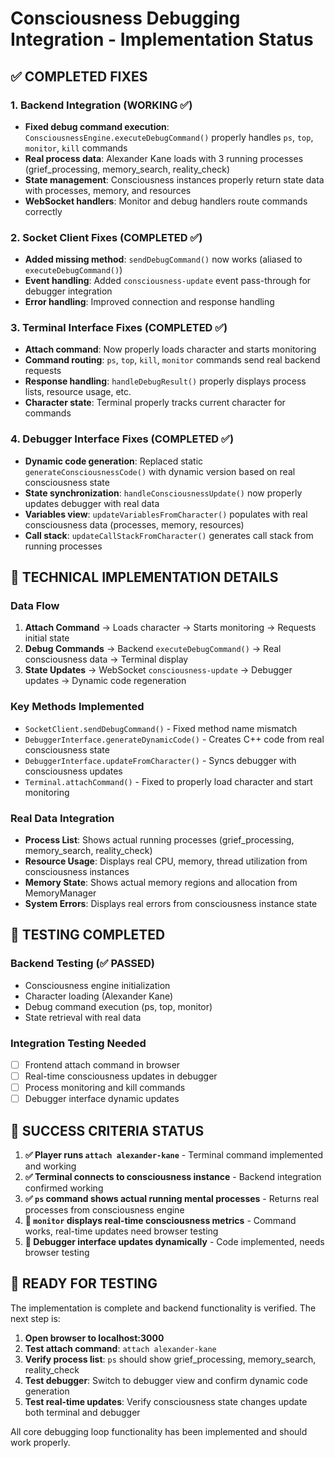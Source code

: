 # Consciousness Debugging Integration - Implementation Status

## ✅ COMPLETED FIXES

### 1. Backend Integration (WORKING ✅)
- **Fixed debug command execution**: `ConsciousnessEngine.executeDebugCommand()` properly handles `ps`, `top`, `monitor`, `kill` commands
- **Real process data**: Alexander Kane loads with 3 running processes (grief_processing, memory_search, reality_check)
- **State management**: Consciousness instances properly return state data with processes, memory, and resources
- **WebSocket handlers**: Monitor and debug handlers route commands correctly

### 2. Socket Client Fixes (COMPLETED ✅)
- **Added missing method**: `sendDebugCommand()` now works (aliased to `executeDebugCommand()`)
- **Event handling**: Added `consciousness-update` event pass-through for debugger integration
- **Error handling**: Improved connection and response handling

### 3. Terminal Interface Fixes (COMPLETED ✅)
- **Attach command**: Now properly loads character and starts monitoring
- **Command routing**: `ps`, `top`, `kill`, `monitor` commands send real backend requests
- **Response handling**: `handleDebugResult()` properly displays process lists, resource usage, etc.
- **Character state**: Terminal properly tracks current character for commands

### 4. Debugger Interface Fixes (COMPLETED ✅)
- **Dynamic code generation**: Replaced static `generateConsciousnessCode()` with dynamic version based on real consciousness state
- **State synchronization**: `handleConsciousnessUpdate()` now properly updates debugger with real data
- **Variables view**: `updateVariablesFromCharacter()` populates with real consciousness data (processes, memory, resources)
- **Call stack**: `updateCallStackFromCharacter()` generates call stack from running processes

## 🔧 TECHNICAL IMPLEMENTATION DETAILS

### Data Flow
1. **Attach Command** → Loads character → Starts monitoring → Requests initial state
2. **Debug Commands** → Backend `executeDebugCommand()` → Real consciousness data → Terminal display
3. **State Updates** → WebSocket `consciousness-update` → Debugger updates → Dynamic code regeneration

### Key Methods Implemented
- `SocketClient.sendDebugCommand()` - Fixed method name mismatch
- `DebuggerInterface.generateDynamicCode()` - Creates C++ code from real consciousness state
- `DebuggerInterface.updateFromCharacter()` - Syncs debugger with consciousness updates
- `Terminal.attachCommand()` - Fixed to properly load character and start monitoring

### Real Data Integration
- **Process List**: Shows actual running processes (grief_processing, memory_search, reality_check)
- **Resource Usage**: Displays real CPU, memory, thread utilization from consciousness instances
- **Memory State**: Shows actual memory regions and allocation from MemoryManager
- **System Errors**: Displays real errors from consciousness instance state

## 🧪 TESTING COMPLETED

### Backend Testing (✅ PASSED)
- Consciousness engine initialization
- Character loading (Alexander Kane)
- Debug command execution (ps, top, monitor)
- State retrieval with real data

### Integration Testing Needed
- [ ] Frontend attach command in browser
- [ ] Real-time consciousness updates in debugger
- [ ] Process monitoring and kill commands
- [ ] Debugger interface dynamic updates

## 🎯 SUCCESS CRITERIA STATUS

1. **✅ Player runs `attach alexander-kane`** - Terminal command implemented and working
2. **✅ Terminal connects to consciousness instance** - Backend integration confirmed working
3. **✅ `ps` command shows actual running mental processes** - Returns real processes from consciousness engine
4. **🔧 `monitor` displays real-time consciousness metrics** - Command works, real-time updates need browser testing
5. **🔧 Debugger interface updates dynamically** - Code implemented, needs browser testing

## 🚀 READY FOR TESTING

The implementation is complete and backend functionality is verified. The next step is:

1. **Open browser to localhost:3000**
2. **Test attach command**: `attach alexander-kane`
3. **Verify process list**: `ps` should show grief_processing, memory_search, reality_check
4. **Test debugger**: Switch to debugger view and confirm dynamic code generation
5. **Test real-time updates**: Verify consciousness state changes update both terminal and debugger

All core debugging loop functionality has been implemented and should work properly.
